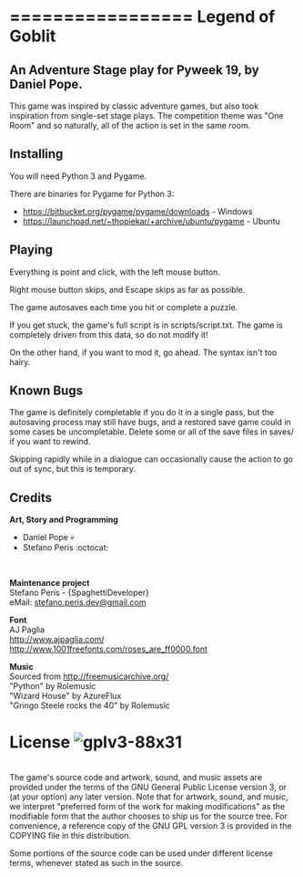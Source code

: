 =================
Legend of Goblit
=================

## An Adventure Stage play for Pyweek 19, by Daniel Pope.

This game was inspired by classic adventure games, but also took inspiration
from single-set stage plays. The competition theme was "One Room" and so
naturally, all of the action is set in the same room.

Installing
----------

You will need Python 3 and Pygame.

There are binaries for Pygame for Python 3:

* https://bitbucket.org/pygame/pygame/downloads - Windows
* https://launchpad.net/~thopiekar/+archive/ubuntu/pygame - Ubuntu

Playing
-------

Everything is point and click, with the left mouse button.

Right mouse button skips, and Escape skips as far as possible.

The game autosaves each time you hit or complete a puzzle.

If you get stuck, the game's full script is in scripts/script.txt. The game
is completely driven from this data, so do not modify it!

On the other hand, if you want to mod it, go ahead. The syntax isn't too
hairy.

Known Bugs
----------

The game is definitely completable if you do it in a single pass, but the
autosaving process may still have bugs, and a restored save game could in some
cases be uncompletable. Delete some or all of the save files in saves/ if you
want to rewind.

Skipping rapidly while in a dialogue can occasionally cause the action to go
out of sync, but this is temporary.

Credits
-------

**Art, Story and Programming**
<br>
- Daniel Pope :skull:
- Stefano Peris :octocat:
<br>

**Maintenance project**
<br>
    Stefano Peris - {SpaghettiDeveloper}
    <br>
    eMail: stefano.peris.dev@gmail.com
<br>

**Font**
<br>
    AJ Paglia
    <br>
    http://www.ajpaglia.com/
    <br>
    http://www.1001freefonts.com/roses_are_ff0000.font
<br>

**Music**
<br>
    Sourced from http://freemusicarchive.org/
<br>
    "Python" by Rolemusic
<br>
    "Wizard House" by AzureFlux
<br>
    "Gringo Steele rocks the 40" by Rolemusic
<br>

# License ![gplv3-88x31](https://cloud.githubusercontent.com/assets/19865310/19598143/7d2aa422-9799-11e6-8292-5064569c2c81.png)<br>
<br>
The game's source code and artwork, sound, and music assets are provided under
the terms of the GNU General Public License version 3, or (at your option) any
later version. Note that for artwork, sound, and music, we interpret
"preferred form of the work for making modifications" as the modifiable form
that the author chooses to ship us for the source tree. For convenience, a
reference copy of the GNU GPL version 3 is provided in the COPYING file in
this distribution.<br>

Some portions of the source code can be used under different license terms,
whenever stated as such in the source.
<br>
